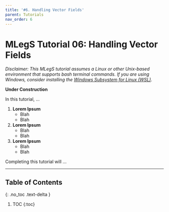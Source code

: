 ```yaml
---
title: '#6. Handling Vector Fields'
parent: Tutorials
nav_order: 6
---
```


# MLegS Tutorial 06: Handling Vector Fields
*Disclaimer: This MLegS tutorial assumes a Linux or other Unix-based environment that supports bash terminal commands. If you are using Windows, consider installing the [Windows Subsystem for Linux (WSL)](https://learn.microsoft.com/en-us/windows/wsl/install).*

**Under Construction**

In this tutorial, ...

1. **Lorem Ipsum**  
   - Blah
   - Blah
2. **Lorem Ipsum**  
   - Blah
   - Blah
3. **Lorem Ipsum**  
   - Blah
   - Blah

Completing this tutorial will ...

---

## Table of Contents
{: .no_toc .text-delta }

1. TOC
{:toc}